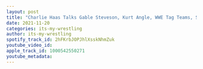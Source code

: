 ```yaml
---
layout: post
title: "Charlie Haas Talks Gable Steveson, Kurt Angle, WWE Tag Teams, SWE Fury & More"
date: 2021-11-20
categories: its-my-wrestling
author: its-my-wrestling
spotify_track_id: 2hFKrbJOPJhlXsskNhmZuk
youtube_video_id: 
apple_track_id: 1000542550271
youtube_metadata: 
---
```

